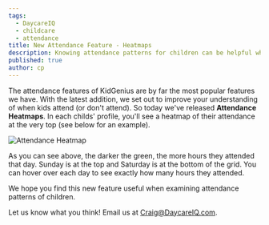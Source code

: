 ```yaml
---
tags:
  - DaycareIQ
  - childcare
  - attendance
title: New Attendance Feature - Heatmaps
description: Knowing attendance patterns for children can be helpful when planning future care.  We've just added a heatmap tool that shows you when children have attended.
published: true
author: cp
---
```

The attendance features of KidGenius are by far the most popular features we have.  With the latest addition, we set out to improve your understanding of when kids attend (or don't attend).  So today we've released **Attendance Heatmaps**.  In each childs' profile, you'll see a heatmap of their attendance at the very top (see below for an example).

![Attendance Heatmap](https://blog.daycareiq.com/site_assets/images/heatmap.png)

As you can see above, the darker the green, the more hours they attended that day.  Sunday is at the top and Saturday is at the bottom of the grid.  You can hover over each day to see exactly how many hours they attended.

We hope you find this new feature useful when examining attendance patterns of children.  

Let us know what you think!  Email us at [Craig@DaycareIQ.com](mailto:craig@daycareiq.com).
